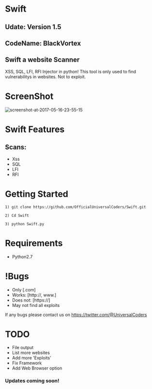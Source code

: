 # Swift

Udate: Version 1.5
----------
CodeName: BlackVortex
----------
## Swift a website Scanner

XSS, SQL, LFI, RFI Injector in python! This tool is only used to find vulnerabilitys in websites. Not to exploit.

# ScreenShot
![screenshot-at-2017-05-16-23-55-15](https://cloud.githubusercontent.com/assets/28690112/26138387/b1d46938-3a7d-11e7-9c5f-378e60c261a6.png)

# Swift Features

## Scans:
* Xss
* SQL
* LFI
* RFI

# Getting Started
```
1) git clone https://github.com/OfficialUniversalCoders/Swift.git
```
```
2) Cd Swift
```
```
3) python Swift.py
```
# Requirements

* Python2.7

# !Bugs

* Only [.com]
* Works: [http://, www.]  
* Does not: [https://] 
* May not find all exploits

If any bugs please contact us on https://twitter.com/@UniversalCoders

# TODO

* File output
* List more websites
* Add more 'Exploits'
* Fix Framework
* Add Web Browser option

### Updates coming soon!
